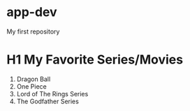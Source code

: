 # app-dev
My first repository
# H1 My Favorite Series/Movies
1. Dragon Ball
2. One Piece
3. Lord of The Rings Series
4. The Godfather Series
